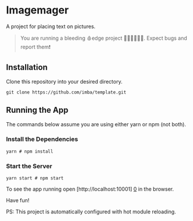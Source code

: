 # Imagemager
A project for placing text on pictures.

> You are running a bleeding 🩸edge project 👨🏾‍🚀👩🏼‍🚀. Expect bugs and report them❗

## Installation

Clone this repository into your desired directory.

```
git clone https://github.com/imba/template.git
```

## Running the App

The commands below assume you are using either yarn or npm (not both).

### Install the Dependencies

```
yarn # npm install
```

### Start the Server

```
yarn start # npm start
```

To see the app running open [http://localhost:10001] [0] in the browser.

Have fun!

PS: This project is automatically configured with hot module reloading.


[0]: http://localhost:10001
